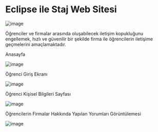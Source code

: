 # Eclipse ile Staj Web Sitesi

![image](https://user-images.githubusercontent.com/53115743/122914753-a6e23e00-d363-11eb-84d3-ebaeda02a01f.png)

Öğrenciler ve firmalar arasında oluşabilecek iletişim kopukluğunu engellemek, hızlı ve güvenilir bir şekilde firma ile öğrencilerin iletişime geçmelerini amaçlamaktadır. 






Anasayfa

![image](https://user-images.githubusercontent.com/53115743/122914788-aea1e280-d363-11eb-8caa-d5abbc3faee6.png)



Öğrenci Giriş Ekranı

![image](https://user-images.githubusercontent.com/53115743/122914811-b6fa1d80-d363-11eb-924b-c4674794e959.png)



Öğrenci Kişisel Bilgileri Sayfası 

![image](https://user-images.githubusercontent.com/53115743/122914859-c8dbc080-d363-11eb-9d1a-078e0f208af4.png)



Öğrencilerin Firmalar Hakkında Yapılan Yorumları Görüntülemesi

![image](https://user-images.githubusercontent.com/53115743/122914920-d85b0980-d363-11eb-9a1e-b3029a3fe1bf.png)







